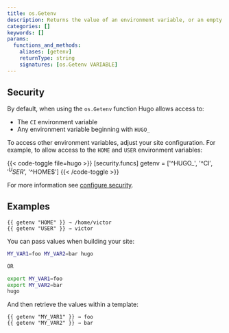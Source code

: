 ```yaml
---
title: os.Getenv
description: Returns the value of an environment variable, or an empty string if the environment variable is not set.
categories: []
keywords: []
params:
  functions_and_methods:
    aliases: [getenv]
    returnType: string
    signatures: [os.Getenv VARIABLE]
---
```


## Security

By default, when using the `os.Getenv` function Hugo allows access to:

- The `CI` environment variable
- Any environment variable beginning with `HUGO_`

To access other environment variables, adjust your site configuration. For example, to allow access to the `HOME` and `USER` environment variables:

{{< code-toggle file=hugo >}}
[security.funcs]
getenv = ['^HUGO_', '^CI$', '^USER$', '^HOME$']
{{< /code-toggle >}}

For more information see [configure security](/docs/reference/configuration/security).

## Examples

```go-html-template
{{ getenv "HOME" }} → /home/victor
{{ getenv "USER" }} → victor
```

You can pass values when building your site:

```sh
MY_VAR1=foo MY_VAR2=bar hugo

OR

export MY_VAR1=foo
export MY_VAR2=bar
hugo
```

And then retrieve the values within a template:

```go-html-template
{{ getenv "MY_VAR1" }} → foo
{{ getenv "MY_VAR2" }} → bar
```
